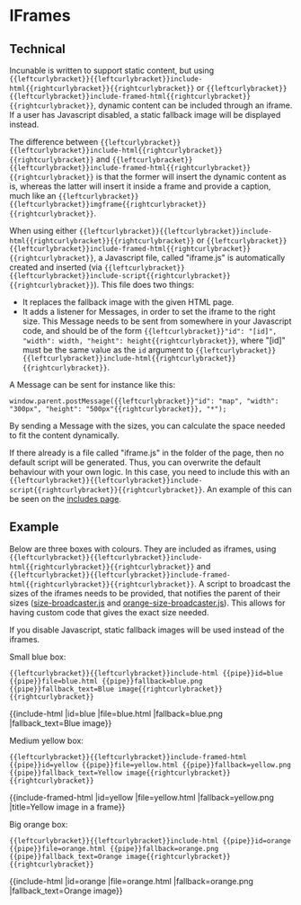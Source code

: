 # IFrames
## Technical
Incunable is written to support static content, but using `{{leftcurlybracket}}{{leftcurlybracket}}include-html{{rightcurlybracket}}{{rightcurlybracket}}` or `{{leftcurlybracket}}{{leftcurlybracket}}include-framed-html{{rightcurlybracket}}{{rightcurlybracket}}`, dynamic content can be included through an iframe. If a user has Javascript disabled, a static fallback image will be displayed instead.

The difference between `{{leftcurlybracket}}{{leftcurlybracket}}include-html{{rightcurlybracket}}{{rightcurlybracket}}` and `{{leftcurlybracket}}{{leftcurlybracket}}include-framed-html{{rightcurlybracket}}{{rightcurlybracket}}` is that the former will insert the dynamic content as is, whereas the latter will insert it inside a frame and provide a caption, much like an `{{leftcurlybracket}}{{leftcurlybracket}}imgframe{{rightcurlybracket}}{{rightcurlybracket}}`.

When using either `{{leftcurlybracket}}{{leftcurlybracket}}include-html{{rightcurlybracket}}{{rightcurlybracket}}` or `{{leftcurlybracket}}{{leftcurlybracket}}include-framed-html{{rightcurlybracket}}{{rightcurlybracket}}`, a Javascript file, called "iframe.js" is automatically created and inserted (via `{{leftcurlybracket}}{{leftcurlybracket}}include-script{{rightcurlybracket}}{{rightcurlybracket}}`). This file does two things:
* It replaces the fallback image with the given HTML page.
* It adds a listener for Messages, in order to set the iframe to the right size. This Message needs to be sent from somewhere in your Javascript code, and should be of the form `{{leftcurlybracket}}"id": "[id]", "width": width, "height": height{{rightcurlybracket}}`, where "[id]" must be the same value as the `id` argument to `{{leftcurlybracket}}{{leftcurlybracket}}include-html{{rightcurlybracket}}{{rightcurlybracket}}`.

A Message can be sent for instance like this:
```
window.parent.postMessage({{leftcurlybracket}}"id": "map", "width": "300px", "height": "500px"{{rightcurlybracket}}, "*");
```

By sending a Message with the sizes, you can calculate the space needed to fit the content dynamically.

If there already is a file called "iframe.js" in the folder of the page, then no default script will be generated. Thus, you can overwrite the default behaviour with your own logic. In this case, you need to include this with an `{{leftcurlybracket}}{{leftcurlybracket}}include-script{{rightcurlybracket}}{{rightcurlybracket}}`. An example of this can be seen on the [includes page](includes.html).


## Example
Below are three boxes with colours. They are included as iframes, using `{{leftcurlybracket}}{{leftcurlybracket}}include-html{{rightcurlybracket}}{{rightcurlybracket}}` and `{{leftcurlybracket}}{{leftcurlybracket}}include-framed-html{{rightcurlybracket}}{{rightcurlybracket}}`. A script to broadcast the sizes of the iframes needs to be provided, that notifies the parent of their sizes ([size-broadcaster.js](iframes-files/size-broadcaster.js) and [orange-size-broadcaster.js](iframes-files/orange-size-broadcaster.js)). This allows for having custom code that gives the exact size needed.

If you disable Javascript, static fallback images will be used instead of the iframes.

Small blue box:
```
{{leftcurlybracket}}{{leftcurlybracket}}include-html {{pipe}}id=blue {{pipe}}file=blue.html {{pipe}}fallback=blue.png {{pipe}}fallback_text=Blue image{{rightcurlybracket}}{{rightcurlybracket}}
```
{{include-html |id=blue |file=blue.html |fallback=blue.png |fallback_text=Blue image}}

Medium yellow box:
```
{{leftcurlybracket}}{{leftcurlybracket}}include-framed-html {{pipe}}id=yellow {{pipe}}file=yellow.html {{pipe}}fallback=yellow.png {{pipe}}fallback_text=Yellow image{{rightcurlybracket}}{{rightcurlybracket}}
```
{{include-framed-html |id=yellow |file=yellow.html |fallback=yellow.png |title=Yellow image in a frame}}

Big orange box:
```
{{leftcurlybracket}}{{leftcurlybracket}}include-html {{pipe}}id=orange {{pipe}}file=orange.html {{pipe}}fallback=orange.png {{pipe}}fallback_text=Orange image{{rightcurlybracket}}{{rightcurlybracket}}
```
{{include-html |id=orange |file=orange.html |fallback=orange.png |fallback_text=Orange image}}
